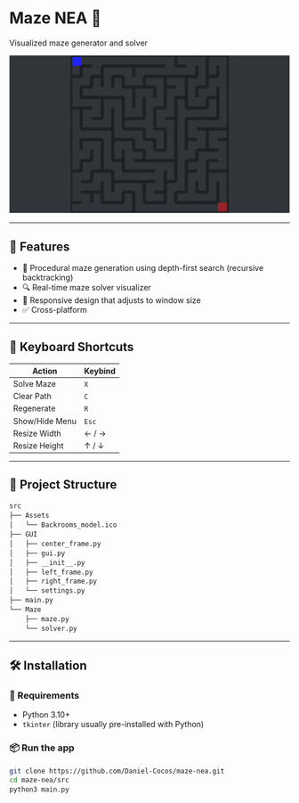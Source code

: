 # Maze NEA 🧩
Visualized maze generator and solver

![Maze solving demo](docs/demo.gif)

---

## 🚀 Features

- 🧱 Procedural maze generation using depth-first search (recursive backtracking)
- 🔍 Real-time maze solver visualizer
- 🎨 Responsive design that adjusts to window size
- ✅ Cross-platform

---

## 📸 Keyboard Shortcuts

| Action         | Keybind     |
|----------------|-------------|
| Solve Maze     | `X`         |
| Clear Path     | `C`         |
| Regenerate     | `R`         |
| Show/Hide Menu | `Esc`       |
| Resize Width   | ← / →       |
| Resize Height  | ↑ / ↓       |

---
## 📁 Project Structure
```bash
src
├── Assets
│   └── Backrooms_model.ico
├── GUI
│   ├── center_frame.py
│   ├── gui.py
│   ├── __init__.py
│   ├── left_frame.py
│   ├── right_frame.py
│   └── settings.py
├── main.py
└── Maze
    ├── maze.py
    └── solver.py
```
---

## 🛠 Installation

### 🔧 Requirements

- Python 3.10+
- `tkinter` (library usually pre-installed with Python)

### 📦 Run the app

```bash
git clone https://github.com/Daniel-Cocos/maze-nea.git
cd maze-nea/src
python3 main.py
